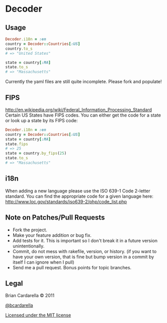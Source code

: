 # Decoder #

## Usage ##

```ruby
Decoder.i18n = :en
country = Decoder::Countries[:US]
country.to_s
# => "United States"

state = country[:MA]
state.to_s
# => "Massachusetts"
```

Currently the yaml files are still quite incomplete. Please fork and populate!

## FIPS ##
 http://en.wikipedia.org/wiki/Federal_Information_Processing_Standard
 Certain US States have FIPS codes. You can either get the code for a state
 or look up a state by its FIPS code:

```ruby
Decoder.i18n = :en
country = Decoder::Countries[:US]
state = country[:MA]
state.fips
# => 25
state = country.by_fips(25)
state.to_s
# => "Massachusetts"
```

## i18n ##
 When adding a new language please use the ISO 639-1 Code 2-letter standard.
 You can find the appropriate code for a given language here:
 http://www.loc.gov/standards/iso639-2/php/code_list.php

## Note on Patches/Pull Requests ##

* Fork the project.
* Make your feature addition or bug fix.
* Add tests for it. This is important so I don't break it in a
  future version unintentionally.
* Commit, do not mess with rakefile, version, or history.
  (if you want to have your own version, that is fine but
   bump version in a commit by itself I can ignore when I pull)
* Send me a pull request. Bonus points for topic branches.

## Legal ##

Brian Cardarella &copy; 2011

[@bcardarella](http://twitter.com/bcardarella)

[Licensed under the MIT license](http://www.opensource.org/licenses/mit-license.php)
